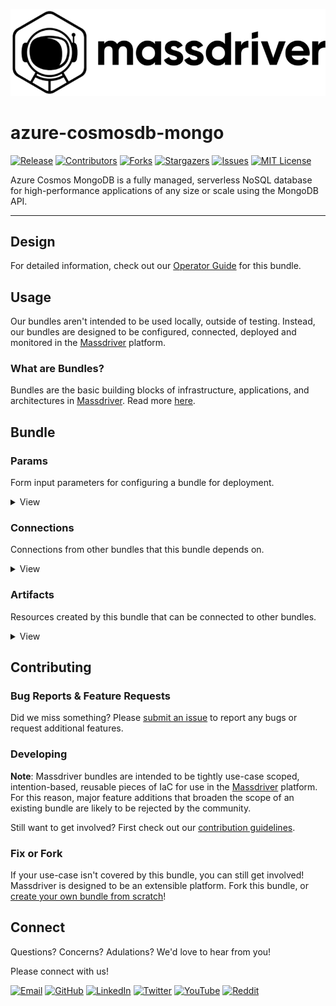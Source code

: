 




[![Massdriver][logo]][website]

# azure-cosmosdb-mongo

[![Release][release_shield]][release_url]
[![Contributors][contributors_shield]][contributors_url]
[![Forks][forks_shield]][forks_url]
[![Stargazers][stars_shield]][stars_url]
[![Issues][issues_shield]][issues_url]
[![MIT License][license_shield]][license_url]

<!--
##### STILL NEED TO GET SLACK WORKING ###
[!["Slack Community"](%s)][slack]
-->


Azure Cosmos MongoDB is a fully managed, serverless NoSQL database for high-performance applications of any size or scale using the MongoDB API.


---

## Design

For detailed information, check out our [Operator Guide](operator.mdx) for this bundle.

## Usage

Our bundles aren't intended to be used locally, outside of testing. Instead, our bundles are designed to be configured, connected, deployed and monitored in the [Massdriver][website] platform.

### What are Bundles?

Bundles are the basic building blocks of infrastructure, applications, and architectures in [Massdriver][website]. Read more [here](https://docs.massdriver.cloud/concepts/bundles).

## Bundle

### Params

Form input parameters for configuring a bundle for deployment.

<details>
<summary>View</summary>

<!-- PARAMS:START -->

**Params coming soon**

<!-- PARAMS:END -->

</details>

### Connections

Connections from other bundles that this bundle depends on.

<details>
<summary>View</summary>

<!-- CONNECTIONS:START -->

**Connections coming soon**

<!-- CONNECTIONS:END -->

</details>

### Artifacts

Resources created by this bundle that can be connected to other bundles.

<details>
<summary>View</summary>

<!-- ARTIFACTS:START -->

**Artifacts coming soon**

<!-- ARTIFACTS:END -->

</details>

## Contributing

<!-- CONTRIBUTING:START -->

### Bug Reports & Feature Requests

Did we miss something? Please [submit an issue](https://github.com/massdriver-cloud/azure-cosmosdb-mongo/issues) to report any bugs or request additional features.

### Developing

**Note**: Massdriver bundles are intended to be tightly use-case scoped, intention-based, reusable pieces of IaC for use in the [Massdriver][website] platform. For this reason, major feature additions that broaden the scope of an existing bundle are likely to be rejected by the community.

Still want to get involved? First check out our [contribution guidelines](https://docs.massdriver.cloud/bundles/contributing).

### Fix or Fork

If your use-case isn't covered by this bundle, you can still get involved! Massdriver is designed to be an extensible platform. Fork this bundle, or [create your own bundle from scratch](https://docs.massdriver.cloud/bundles/development)!

<!-- CONTRIBUTING:END -->

## Connect

<!-- CONNECT:START -->

Questions? Concerns? Adulations? We'd love to hear from you!

Please connect with us!

[![Email][email_shield]][email_url]
[![GitHub][github_shield]][github_url]
[![LinkedIn][linkedin_shield]][linkedin_url]
[![Twitter][twitter_shield]][twitter_url]
[![YouTube][youtube_shield]][youtube_url]
[![Reddit][reddit_shield]][reddit_url]

<!-- markdownlint-disable -->

[logo]: https://raw.githubusercontent.com/massdriver-cloud/docs/main/static/img/logo-with-logotype-horizontal-400x110.svg
[docs]: https://docs.massdriver.cloud/?utm_source=github&utm_medium=readme&utm_campaign=azure-cosmosdb-mongo&utm_content=docs
[website]: https://www.massdriver.cloud/?utm_source=github&utm_medium=readme&utm_campaign=azure-cosmosdb-mongo&utm_content=website
[github]: https://github.com/massdriver-cloud?utm_source=github&utm_medium=readme&utm_campaign=azure-cosmosdb-mongo&utm_content=github
[slack]: https://massdriverworkspace.slack.com/?utm_source=github&utm_medium=readme&utm_campaign=azure-cosmosdb-mongo&utm_content=slack
[linkedin]: https://www.linkedin.com/company/massdriver/?utm_source=github&utm_medium=readme&utm_campaign=azure-cosmosdb-mongo&utm_content=linkedin



[contributors_shield]: https://img.shields.io/github/contributors/massdriver-cloud/azure-cosmosdb-mongo.svg?style=for-the-badge
[contributors_url]: https://github.com/massdriver-cloud/azure-cosmosdb-mongo/graphs/contributors
[forks_shield]: https://img.shields.io/github/forks/massdriver-cloud/azure-cosmosdb-mongo.svg?style=for-the-badge
[forks_url]: https://github.com/massdriver-cloud/azure-cosmosdb-mongo/network/members
[stars_shield]: https://img.shields.io/github/stars/massdriver-cloud/azure-cosmosdb-mongo.svg?style=for-the-badge
[stars_url]: https://github.com/massdriver-cloud/azure-cosmosdb-mongo/stargazers
[issues_shield]: https://img.shields.io/github/issues/massdriver-cloud/azure-cosmosdb-mongo.svg?style=for-the-badge
[issues_url]: https://github.com/massdriver-cloud/azure-cosmosdb-mongo/issues
[release_url]: https://github.com/massdriver-cloud/azure-cosmosdb-mongo/releases/latest
[release_shield]: https://img.shields.io/github/release/massdriver-cloud/azure-cosmosdb-mongo.svg?style=for-the-badge
[license_shield]: https://img.shields.io/github/license/massdriver-cloud/azure-cosmosdb-mongo.svg?style=for-the-badge
[license_url]: https://github.com/massdriver-cloud/azure-cosmosdb-mongo/blob/main/LICENSE


[email_url]: mailto:support@massdriver.cloud
[email_shield]: https://img.shields.io/badge/email-Massdriver-black.svg?style=for-the-badge&logo=mail.ru&color=000000
[github_url]: mailto:support@massdriver.cloud
[github_shield]: https://img.shields.io/badge/follow-Github-black.svg?style=for-the-badge&logo=github&color=181717
[linkedin_url]: https://linkedin.com/in/massdriver-cloud
[linkedin_shield]: https://img.shields.io/badge/follow-LinkedIn-black.svg?style=for-the-badge&logo=linkedin&color=0A66C2
[twitter_url]: https://twitter.com/massdriver?utm_source=github&utm_medium=readme&utm_campaign=azure-cosmosdb-mongo&utm_content=twitter
[twitter_shield]: https://img.shields.io/badge/follow-Twitter-black.svg?style=for-the-badge&logo=twitter&color=1DA1F2
[discourse_url]: https://community.massdriver.cloud?utm_source=github&utm_medium=readme&utm_campaign=azure-cosmosdb-mongo&utm_content=discourse
[discourse_shield]: https://img.shields.io/badge/join-Discourse-black.svg?style=for-the-badge&logo=discourse&color=000000
[youtube_url]: https://www.youtube.com/channel/UCfj8P7MJcdlem2DJpvymtaQ
[youtube_shield]: https://img.shields.io/badge/subscribe-Youtube-black.svg?style=for-the-badge&logo=youtube&color=FF0000
[reddit_url]: https://www.reddit.com/r/massdriver
[reddit_shield]: https://img.shields.io/badge/subscribe-Reddit-black.svg?style=for-the-badge&logo=reddit&color=FF4500

<!-- markdownlint-restore -->

<!-- CONNECT:END -->
